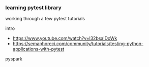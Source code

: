 ### learning pytest library

working through a few pytest tutorials

intro
- https://www.youtube.com/watch?v=l32bsaIDoWk
- https://semaphoreci.com/community/tutorials/testing-python-applications-with-pytest

pyspark